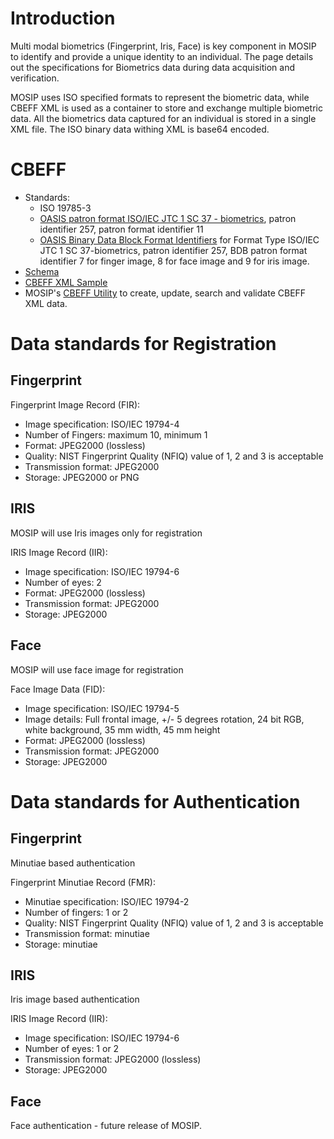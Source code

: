 # Introduction

Multi modal biometrics (Fingerprint, Iris, Face) is key component in MOSIP to identify and provide a unique identity to an individual. The page details out the specifications for Biometrics data during data acquisition and verification.

MOSIP uses ISO specified formats to represent the biometric data, while CBEFF XML is used as a container to store and exchange multiple biometric data. All the biometrics data captured for an individual is stored in a single XML file. The ISO binary data withing XML is base64 encoded.
	
# CBEFF
* Standards:
  * ISO 19785-3
  * [OASIS patron format ISO/IEC JTC 1 SC 37 - biometrics](https://www.ibia.org/cbeff/iso/bir-header-identifiers), patron identifier 257, patron format identifier 11
  * [OASIS Binary Data Block Format Identifiers](https://www.ibia.org/cbeff/iso/bdb-format-identifiers) for Format Type ISO/IEC JTC 1 SC 37-biometrics, patron identifier 257, BDB patron format identifier 7 for finger image, 8 for face image and 9 for iris image.
* [Schema](https://docs.oasis-open.org/bioserv/BIAS/v2.0/csprd01/schemas/cbeff_ed2.xsd) 
* [CBEFF XML Sample](CBEFF-XML-Sample.md)
* MOSIP's [CBEFF Utility](https://github.com/mosip/commons/tree/master/kernel/kernel-cbeffutil-api) to create, update, search and validate CBEFF XML data.

# Data standards for Registration

## Fingerprint
Fingerprint Image Record (FIR):
 * Image specification: ISO/IEC 19794-4 
 * Number of Fingers: maximum 10, minimum 1
 * Format: JPEG2000 (lossless)
 * Quality: NIST Fingerprint Quality (NFIQ) value of 1, 2 and 3 is acceptable
 * Transmission format: JPEG2000
 * Storage: JPEG2000 or PNG

## IRIS
MOSIP will use Iris images only for registration

IRIS Image Record (IIR):
 * Image specification: ISO/IEC 19794-6
 * Number of eyes: 2
 * Format: JPEG2000 (lossless) 
 * Transmission format: JPEG2000
 * Storage: JPEG2000

## Face
MOSIP will use face image for registration

Face Image Data (FID):
 * Image specification: ISO/IEC 19794-5
 * Image details: Full frontal image, +/- 5 degrees rotation, 24 bit RGB, white background, 35 mm width, 45 mm height
 * Format: JPEG2000 (lossless) 
 * Transmission format: JPEG2000
 * Storage: JPEG2000

# Data standards for Authentication

## Fingerprint
Minutiae based authentication  

Fingerprint Minutiae Record (FMR):
 * Minutiae specification: ISO/IEC 19794-2
 * Number of fingers: 1 or 2
 * Quality: NIST Fingerprint Quality (NFIQ) value of 1, 2 and 3 is acceptable
 * Transmission format: minutiae
 * Storage: minutiae

## IRIS
Iris image based authentication

IRIS Image Record (IIR):
 * Image specification: ISO/IEC 19794-6
 * Number of eyes: 1 or 2
 * Transmission format: JPEG2000 (lossless)
 * Storage: JPEG2000

## Face
Face authentication - future release of MOSIP.
